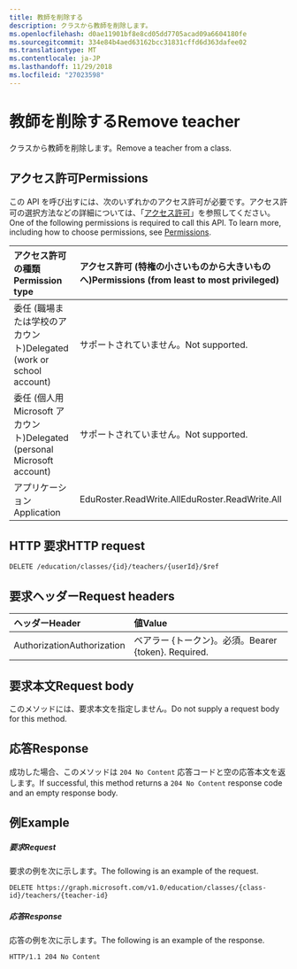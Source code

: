 ```yaml
---
title: 教師を削除する
description: クラスから教師を削除します。
ms.openlocfilehash: d0ae11901bf8e8cd05dd7705acad09a6604180fe
ms.sourcegitcommit: 334e84b4aed63162bcc31831cffd6d363dafee02
ms.translationtype: MT
ms.contentlocale: ja-JP
ms.lasthandoff: 11/29/2018
ms.locfileid: "27023598"
---
```

# <a name="remove-teacher"></a><span data-ttu-id="35023-103">教師を削除する</span><span class="sxs-lookup"><span data-stu-id="35023-103">Remove teacher</span></span>

<span data-ttu-id="35023-104">クラスから教師を削除します。</span><span class="sxs-lookup"><span data-stu-id="35023-104">Remove a teacher from a class.</span></span>

## <a name="permissions"></a><span data-ttu-id="35023-105">アクセス許可</span><span class="sxs-lookup"><span data-stu-id="35023-105">Permissions</span></span>
<span data-ttu-id="35023-p101">この API を呼び出すには、次のいずれかのアクセス許可が必要です。アクセス許可の選択方法などの詳細については、「[アクセス許可](/graph/permissions-reference)」を参照してください。</span><span class="sxs-lookup"><span data-stu-id="35023-p101">One of the following permissions is required to call this API. To learn more, including how to choose permissions, see [Permissions](/graph/permissions-reference).</span></span>

|<span data-ttu-id="35023-108">アクセス許可の種類</span><span class="sxs-lookup"><span data-stu-id="35023-108">Permission type</span></span>      | <span data-ttu-id="35023-109">アクセス許可 (特権の小さいものから大きいものへ)</span><span class="sxs-lookup"><span data-stu-id="35023-109">Permissions (from least to most privileged)</span></span>              |
|:--------------------|:---------------------------------------------------------|
|<span data-ttu-id="35023-110">委任 (職場または学校のアカウント)</span><span class="sxs-lookup"><span data-stu-id="35023-110">Delegated (work or school account)</span></span> |  <span data-ttu-id="35023-111">サポートされていません。</span><span class="sxs-lookup"><span data-stu-id="35023-111">Not supported.</span></span>  |
|<span data-ttu-id="35023-112">委任 (個人用 Microsoft アカウント)</span><span class="sxs-lookup"><span data-stu-id="35023-112">Delegated (personal Microsoft account)</span></span> |  <span data-ttu-id="35023-113">サポートされていません。</span><span class="sxs-lookup"><span data-stu-id="35023-113">Not supported.</span></span>  |
|<span data-ttu-id="35023-114">アプリケーション</span><span class="sxs-lookup"><span data-stu-id="35023-114">Application</span></span> | <span data-ttu-id="35023-115">EduRoster.ReadWrite.All</span><span class="sxs-lookup"><span data-stu-id="35023-115">EduRoster.ReadWrite.All</span></span> | 

## <a name="http-request"></a><span data-ttu-id="35023-116">HTTP 要求</span><span class="sxs-lookup"><span data-stu-id="35023-116">HTTP request</span></span>
<!-- { "blockType": "ignored" } -->
```http
DELETE /education/classes/{id}/teachers/{userId}/$ref
```
## <a name="request-headers"></a><span data-ttu-id="35023-117">要求ヘッダー</span><span class="sxs-lookup"><span data-stu-id="35023-117">Request headers</span></span>
| <span data-ttu-id="35023-118">ヘッダー</span><span class="sxs-lookup"><span data-stu-id="35023-118">Header</span></span>       | <span data-ttu-id="35023-119">値</span><span class="sxs-lookup"><span data-stu-id="35023-119">Value</span></span> |
|:---------------|:--------|
| <span data-ttu-id="35023-120">Authorization</span><span class="sxs-lookup"><span data-stu-id="35023-120">Authorization</span></span>  | <span data-ttu-id="35023-p102">ベアラー {トークン}。必須。</span><span class="sxs-lookup"><span data-stu-id="35023-p102">Bearer {token}. Required.</span></span>  |

## <a name="request-body"></a><span data-ttu-id="35023-123">要求本文</span><span class="sxs-lookup"><span data-stu-id="35023-123">Request body</span></span>
<span data-ttu-id="35023-124">このメソッドには、要求本文を指定しません。</span><span class="sxs-lookup"><span data-stu-id="35023-124">Do not supply a request body for this method.</span></span>


## <a name="response"></a><span data-ttu-id="35023-125">応答</span><span class="sxs-lookup"><span data-stu-id="35023-125">Response</span></span>
<span data-ttu-id="35023-126">成功した場合、このメソッドは `204 No Content` 応答コードと空の応答本文を返します。</span><span class="sxs-lookup"><span data-stu-id="35023-126">If successful, this method returns a `204 No Content` response code and an empty response body.</span></span>

## <a name="example"></a><span data-ttu-id="35023-127">例</span><span class="sxs-lookup"><span data-stu-id="35023-127">Example</span></span>
##### <a name="request"></a><span data-ttu-id="35023-128">要求</span><span class="sxs-lookup"><span data-stu-id="35023-128">Request</span></span>
<span data-ttu-id="35023-129">要求の例を次に示します。</span><span class="sxs-lookup"><span data-stu-id="35023-129">The following is an example of the request.</span></span>
<!-- {
  "blockType": "request",
  "name": "create_educationclass_from_educationschool"
}-->
```http
DELETE https://graph.microsoft.com/v1.0/education/classes/{class-id}/teachers/{teacher-id}
```

##### <a name="response"></a><span data-ttu-id="35023-130">応答</span><span class="sxs-lookup"><span data-stu-id="35023-130">Response</span></span>
<span data-ttu-id="35023-131">応答の例を次に示します。</span><span class="sxs-lookup"><span data-stu-id="35023-131">The following is an example of the response.</span></span> 
<!-- {
  "blockType": "response",
  "truncated": true,
  "@odata.type": "microsoft.graph.educationClass"
} -->
```http
HTTP/1.1 204 No Content
```

<!-- uuid: 8fcb5dbc-d5aa-4681-8e31-b001d5168d79
2015-10-25 14:57:30 UTC -->
<!-- {
  "type": "#page.annotation",
  "description": "Create educationClass",
  "keywords": "",
  "section": "documentation",
  "tocPath": ""
}-->
